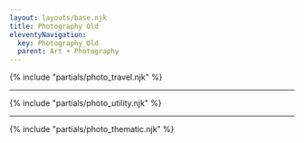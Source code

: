 ```yaml
---
layout: layouts/base.njk
title: Photography Old
eleventyNavigation:
  key: Photography_Old
  parent: Art + Photography
---
```


<div class="container">
    {% include "partials/photo_travel.njk" %}
<hr>
  {% include "partials/photo_utility.njk" %}
<hr>
  {% include "partials/photo_thematic.njk" %}
</div>